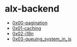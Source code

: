 # alx-backend

- [0x00-pagination]()
- [0x01-caching]()
- [0x02-i18n]()
- [0x03-queuing_system_in_js]()
